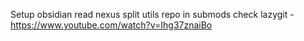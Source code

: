 Setup obsidian
read nexus
split utils repo in submods
check lazygit - https://www.youtube.com/watch?v=Ihg37znaiBo